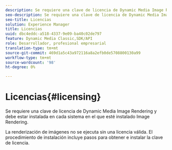 ```yaml
---
description: Se requiere una clave de licencia de Dynamic Media Image Rendering y debe estar instalada en cada sistema en el que esté instalado Image Rendering.
seo-description: Se requiere una clave de licencia de Dynamic Media Image Rendering y debe estar instalada en cada sistema en el que esté instalado Image Rendering.
seo-title: Licencias
solution: Experience Manager
title: Licencias
uuid: dbc4eddc-a518-4337-9e09-ba40c02de797
feature: Dynamic Media Classic,SDK/API
role: Desarrollador, profesional empresarial
translation-type: tm+mt
source-git-commit: 469d1a5c43a972116a8a2efb0de5708800130a99
workflow-type: tm+mt
source-wordcount: '98'
ht-degree: 0%

---
```



# Licencias{#licensing}

Se requiere una clave de licencia de Dynamic Media Image Rendering y debe estar instalada en cada sistema en el que esté instalado Image Rendering.

La renderización de imágenes no se ejecuta sin una licencia válida. El procedimiento de instalación incluye pasos para obtener e instalar la clave de licencia.
